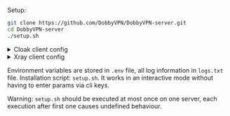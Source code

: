 Setup:

```bash
git clone https://github.com/DobbyVPN/DobbyVPN-server.git
cd DobbyVPN-server
./setup.sh
```

<details>
<summary>Cloak client config</summary>

  ```json
  {
    "Transport": "CDN",
    "ProxyMethod": "shadowsocks",
    "EncryptionMethod": "plain",
    "UID": "<your-UID-here>",
    "PublicKey": "<your-public-key-here>",
    "ServerName": "<your-server-name-here>",
    "NumConn": 8,
    "BrowserSig": "chrome",
    "StreamTimeout": 300,
    "RemoteHost": "<your-remote-host-here>",
    "RemotePort": "<your-remote-port-here>",
    "CDNWsUrlPath": "<your-cdn-ws-url-path-here>",
    "CDNOriginHost": "<your-cdn-origin-host-here>"
  }
  ```
  
  **ServerName** and **CDNWsUrlPath** have the same value, in particular, the domain name.

</details>

<details>
<summary>Xray client config</summary>

```json
{
    "log": {
        "loglevel": "warning"
    },
    "routing": {
        "domainStrategy": "AsIs",
        "rules": [
            {
                "type": "field",
                "inboundTag": ["inbound-12345"],
                "outboundTag": "proxy-out-vless"
            }
        ]
    },
    "inbounds": [
        {
            "tag": "inbound-12345",
            "listen": "127.0.0.1", 
            "port": 12345, 
            "protocol": "http",
            "sniffing": {
                "enabled": true,
                "destOverride": [
                    "http",
                    "tls"
                ]
            }
        }
    ],
    "outbounds": [
        {
            "tag": "proxy-out-vless",
            "protocol": "vless",
            "settings": {
                "vnext": [
                    {
                        "address": "<your-domain-name>", 
                        "port": 443, 
                        "users": [
                            {
                                "id": "<your-xray-client-uuid>", 
                                "encryption": "none",
                                "flow": "xtls-rprx-vision"
                            }
                        ]
                    }
                ]
            },
            "streamSettings": {
                "network": "tcp",
                "security": "tls",
                "tlsSettings": {
                    "serverName": "<your-domain-name>", 
                    "allowInsecure": false,
                    "fingerprint": "chrome" 
                }
            }
        },
        {
            "protocol": "freedom",
            "tag": "direct"
        }
    ]
}
```
</details>

Environment variables are stored in `.env` file, all log information in `logs.txt` file.
Installation script: `setup.sh`. It works in an interactive mode without having to enter params via cli keys.

Warning: `setup.sh` should be executed at most once on one server, each execution after first one causes undefined behaviour.

